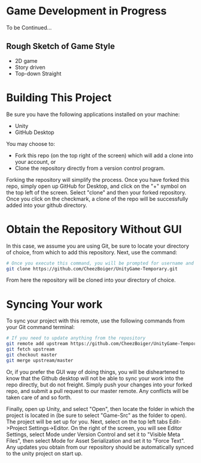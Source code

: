 # Game Development in Progress
To be Continued...
## Rough Sketch of Game Style
- 2D game
- Story driven
- Top-down Straight

# Building This Project
Be sure you have the following applications installed on your machine:
- Unity
- GitHub Desktop
  
You may choose to:

- Fork this repo (on the top right of the screen) which will add a clone into your account, or
- Clone the repository directly from a version control program.

Forking the repository will simplify the process. Once you have forked this repo, simply open up
GitHub for Desktop, and click on the "+" symbol on the top left of the screen. Select "clone" and
then your forked repository. Once you click on the checkmark, a clone of the repo will be successfully
added into your github directory.


# Obtain the Repository Without GUI
In this case, we assume you are using Git, be sure to locate your directory of choice, from which
to add this repository. Next, use the command:

```Bash
# Once you execute this command, you will be prompted for username and password.
git clone https://github.com/CheezBoiger/UnityGame-Temporary.git
```
From here the repository will be cloned into your directory of choice.

# Syncing Your work
To sync your project with this remote, use the following commands from your Git command terminal:
```Bash
# If you need to update anything from the repository
git remote add upstream https://github.com/CheezBoiger/UnityGame-Temporary.git
git fetch upstream
git checkout master
git merge upstream/master
```
Or, if you prefer the GUI way of doing things, you will be disheartened to know that the Github desktop will not be able to
sync your work into the repo directly, but do not freight. Simply push your changes into your forked repo, and submit
a pull request to our master remote. Any conflicts will be taken care of and so forth.

Finally, open up Unity, and select "Open", then locate the folder in which the project is located in (be sure to select "Game-Src" as the
folder to open). The project will be set up for you. Next, select on the top left tabs Edit->Project Settings->Editor. On the right of the screen, you will see Editor Settings, select Mode under Version Control and set it to "Visible Meta Files", then select Mode for Asset Serialization and set it to "Force Text". Any updates you obtain from our repository should be automatically synced to the unity project on start up.